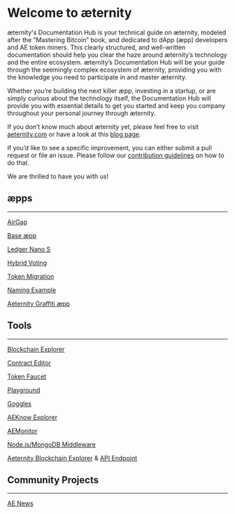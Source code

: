 # Welcome to æternity
æternity's Documentation Hub is your technical guide on æternity, modeled after the “Mastering Bitcoin” book, and dedicated to dApp (æpp) developers and AE token miners. This clearly structured, and well-written documentation should help you clear the haze around æternity’s technology and the entire ecosystem. æternity’s Documentation Hub will be your guide through the seemingly complex ecosystem of æternity, providing you with the knowledge you need to participate in and master æternity.

Whether you’re building the next killer æpp, investing in a startup, or are simply curious about the technology itself, the Documentation Hub will provide you with essential details to get you started and keep you company throughout your personal journey through æternity.

If you don’t know much about æternity yet, please feel free to visit [aeternity.com](https://aeternity.com/) or have a look at this [blog page](https://blog.aeternity.com/æternity-getting-started-resources-95764450e204).

If you’d like to see a specific improvement, you can either submit a pull request or file an issue. Please follow our [contribution guidelines](https://github.com/aeternity/aeternity/blob/master/CONTRIBUTING.md) on how to do that.

We are thrilled to have you with us!

## æpps
----

[AirGap](https://airgap.it/)

[Base æpp](https://base.aepps.com/#/)

[Ledger Nano S](https://github.com/aeternity/ledger-app)

[Hybrid Voting](http://aeternity.com/aepp-hybrid-voting/)

[Token Migration](https://token-migration.aepps.com/#/)

[Naming Example](https://aeternity.com/aepp-naming-example/)

[Aeternity Graffiti æpp](https://graffiti.aeternity.com/)


## Tools
----

[Blockchain Explorer](https://testnet.explorer.aepps.com/#/)

[Contract Editor](https://testnet.contracts.aepps.com/)

[Token Faucet](https://testnet.faucet.aepps.com/)

[Playground](https://testing.playground.aepps.com/)

[Goggles](https://goggles.aepps.com/)

[AEKnow Explorer](https://www.aeknow.org/)

[AEMonitor](https://aemonitor.mobycrypt.com/core)

[Node.js/MongoDB Middleware](https://github.com/kryztoval/aepp-middleware-mn)

[Aeternity Blockchain Explorer](https://ae.criesca.net:3011/explorer/dashboard.html) & [API Endpoint](https://ae.criesca.net:3011/api)


## Community Projects
----

[AE News](https://aenews.io/)
